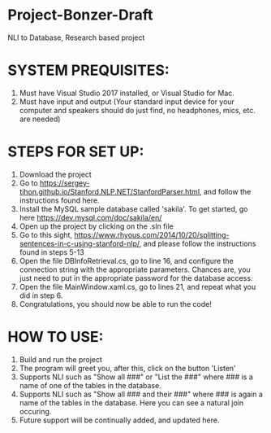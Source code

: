 # Project-Bonzer-Draft

NLI to Database, Research based project

# SYSTEM PREQUISITES:

1. Must have Visual Studio 2017 installed, or Visual Studio for Mac.
2. Must have input and output (Your standard input device for your computer and speakers should do just find, no headphones, mics, etc. are needed)

# STEPS FOR SET UP:

1. Download the project
2. Go to https://sergey-tihon.github.io/Stanford.NLP.NET/StanfordParser.html, and follow the instructions found here.
3. Install the MySQL sample database called 'sakila'. To get started, go here https://dev.mysql.com/doc/sakila/en/
4. Open up the project by clicking on the .sln file
5. Go to this sight, https://www.rhyous.com/2014/10/20/splitting-sentences-in-c-using-stanford-nlp/, and please follow the instructions found in steps 5-13
6. Open the file DBInfoRetrieval.cs, go to line 16, and configure the connection string with the appropriate parameters. Chances are, you just need to put in the appropriate password for the database access.
7. Open the file MainWindow.xaml.cs, go to lines 21, and repeat what you did in step 6.
8. Congratulations, you should now be able to run the code!

# HOW TO USE:

1. Build and run the project
2. The program will greet you, after this, click on the button 'Listen'
3. Supports NLI such as "Show all ###" or "List the ###" where ### is a name of one of the tables in the database.
4. Supports NLI such as "Show all ### and their ###" where ### is again a name of the tables in the database. Here you can see a natural join occuring.
5. Future support will be continually added, and updated here.
